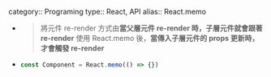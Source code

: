 category:: Programing
type:: React, API
alias:: React.memo

- > 將元件 re-render 方式由**當父層元件 re-render 時，子層元件就會跟著 re-render**
  > 使用 React.memo 後，**當傳入子層元件的 props 更新時，才會觸發 re-render**
- ```typescript
  const Component = React.memo(() => {})
  ```